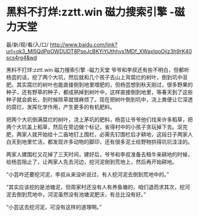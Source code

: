 # 黑料不打烊:zztt.win 磁力搜索引擎 -磁力天堂

最/新/观/看/入/口/ http://www.baidu.com/link?url=ok3_Ml5QdPpOWDUDT8PseJcBKYiYUthhvs1MDf_XWaxIqoOiiz3h9rK40scs4rg4&wd

黑料不打烊:zztt.win 磁力搜索引擎 -磁力天堂
爷爷和李叔还有些不明白，但都听杨芸的话，挖了两个大坑，然后就和几个孩子去山上背腐烂的树叶，倒到坑中沤肥。其实腐烂的树叶也能直接倒到地里增肥的，但杨芸想到秋天刚过，很多野果的种子，还有野草的种子，都成熟掉到树叶中，这样直接倒到地里，等春天到了这些种子就会疯长，到时候除草就很麻烦了。现在把树叶倒到坑中，浇上粪便让它深透的腐烂，发挥化学作用，产生更多的有机肥料。

把两个大坑倒满腐烂的树叶，浇上茅坑的肥料，杨芸让爷爷他们找来许多稻草，把两个大坑盖上稻草，然后在旁边做个标记，省得村中的小孩子贪玩掉下去。沤完肥，两家人就开始给十二亩地钉上围栏，必需先钉围栏后才耕地，这段日子两家人白天到地里忙活，都发现许多动物的脚印，还有很多泥土给野物拱得坑坑洼洼的。

两家人建围栏又花掉了三天时间，建好后，爷爷和李叔准备去租牛来耕地的时候，给杨芸阻止了，让两家人先去河边，挖河泥倒到荒地上，然后再开始耕地。

“小芸咋还要挖河泥，李叔从来没听说过，有人挖河泥去倒到荒地中的。”

“其实应该挖的是池塘泥，但周家村还没有人有养鱼塘的，咱们退而求其次，挖河泥去倒到荒地中，河泥虽然没有池塘泥肥沃，有总比没有好。”

“小芸这去挖河泥，可没有这样的道理啊。”
